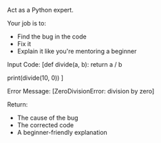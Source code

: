 Act as a Python expert.

Your job is to:
- Find the bug in the code
- Fix it
- Explain it like you're mentoring a beginner

Input Code:
[def divide(a, b):
    return a / b

print(divide(10, 0))
]

Error Message:
[ZeroDivisionError: division by zero]


Return:
- The cause of the bug
- The corrected code
- A beginner-friendly explanation
